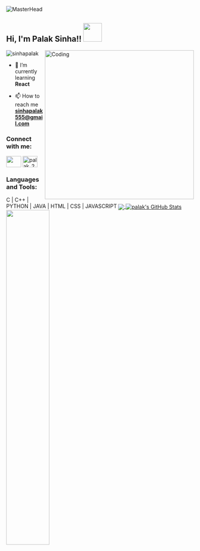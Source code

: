 ![MasterHead](https://camo.githubusercontent.com/f1c0fc76d120f760664938edd8e1818f9d407b03f8ce7d306e12094d8853b6a0/687474703a2f2f692e696d6775722e636f6d2f6337476d414a662e706e67)
<h2> Hi, I'm Palak Sinha!! <img src="https://media.giphy.com/media/mGcNjsfWAjY5AEZNw6/giphy.gif" width="50"></h2>
<img align="right" alt="Coding" width="400" src="https://cdn.dribbble.com/users/331265/screenshots/2542587/gabi-d.gif">



<p align="left"> <img src="https://komarev.com/ghpvc/?username=sinhapalak&label=Profile%20views&color=0e75b6&style=flat" alt="sinhapalak" /> </p>

- 🌱 I’m currently learning **React**

- 📫 How to reach me **sinhapalak555@gmail.com**

<h3 align="left">Connect with me:</h3>
<p align="left">
<a href="https://linkedin.com/in/palak-sinha-054821224" target="blank"><img align="center" src="https://cdn.iconscout.com/icon/free/png-256/linkedin-162-498418.png?f=avif&w=128" height="30" width="40" /></a>
<a href="https://www.codechef.com/users/palak_28" target="blank"><img align="center" src="https://cdn.jsdelivr.net/npm/simple-icons@3.1.0/icons/codechef.svg" alt="palak_28" height="30" width="40" /></a>
</p>


<h3 align="left">Languages and Tools:</h3>
C | C++ | PYTHON | JAVA | HTML | CSS | JAVASCRIPT
<a href="https://github.com/sinhapalak/sinhapalak">
  <img align="center" src="https://github-readme-stats.vercel.app/api/top-langs/?username=sinhapalak&hide=java,html,tex&title_color=ffffff&text_color=c9cacc&icon_color=2bbc8a&bg_color=1d1f21&langs_count=3" />
</a>
<a href="https://github.com/sinhapalak/sinhapalak">
  <img align="center" src="https://github-readme-stats.vercel.app/api?username=sinhapalak&show_icons=true&line_height=27&count_private=true&title_color=ffffff&text_color=c9cacc&icon_color=2bbc8a&bg_color=1d1f21" alt="palak's GitHub Stats" />
  <br>
  <img width="48%" src="https://github-readme-streak-stats.herokuapp.com/?user=sinhapalak&theme=radical" />
</a>


